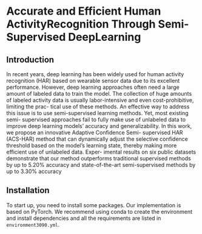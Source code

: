 # Accurate and Efficient Human ActivityRecognition Through Semi-Supervised DeepLearning
## Introduction
 In recent years, deep learning has been widely used
for human activity recognition (HAR) based on wearable sensor
data due to its excellent performance. However, deep learning
approaches often need a large amount of labeled data to train the
model. The collection of huge amounts of labeled activity data is
usually labor-intensive and even cost-prohibitive, limiting the prac-
tical use of these methods. An effective way to address this issue is
to use semi-supervised learning methods. Yet, most existing semi-
supervised approaches fail to fully make use of unlabeled data to
improve deep learning models’ accuracy and generalizability. In
this work, we propose an innovative Adaptive Confidence Semi-
supervised HAR (ACS-HAR) method that can dynamically adjust
the selective confidence threshold based on the model’s learning
state, thereby making more efficient use of unlabeled data. Exper-
imental results on six public datasets demonstrate that our method outperforms traditional supervised methods by
up to 5.20% accuracy and state-of-the-art semi-supervised methods by up to 3.30% accuracy

## Installation   
To start up, you need to install some packages. Our implementation is based on PyTorch. We recommend using conda to create the environment and install dependencies and all the requirements are listed in `environment3090.yml`.
